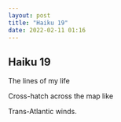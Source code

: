 ```yaml
---
layout: post
title: "Haiku 19"
date: 2022-02-11 01:16
---
```

Haiku 19
-
The lines of my life

Cross-hatch across the map like

Trans-Atlantic winds.
